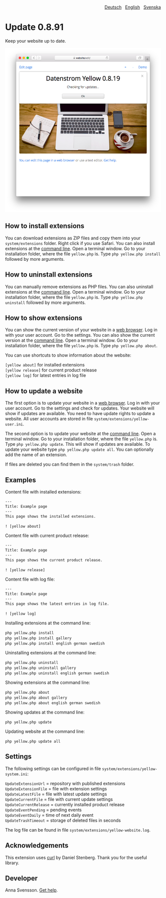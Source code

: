<p align="right"><a href="README-de.md">Deutsch</a> &nbsp; <a href="README.md">English</a> &nbsp; <a href="README-sv.md">Svenska</a></p>

# Update 0.8.91

Keep your website up to date.

<p align="center"><img src="update-screenshot.png?raw=true" alt="Screenshot"></p>

## How to install extensions

You can download extensions as ZIP files and copy them into your `system/extensions` folder. Right click if you use Safari. You can also install extensions at the [command line](https://github.com/annaesvensson/yellow-command). Open a terminal window. Go to your installation folder, where the file `yellow.php` is. Type `php yellow.php install` followed by more arguments.

## How to uninstall extensions

You can manually remove extensions as PHP files. You can also uninstall extensions at the [command line](https://github.com/annaesvensson/yellow-command). Open a terminal window. Go to your installation folder, where the file `yellow.php` is. Type `php yellow.php uninstall` followed by more arguments.

## How to show extensions

You can show the current version of your website in a [web browser](https://github.com/annaesvensson/yellow-edit). Log in with your user account. Go to the settings. You can also show the current version at the [command line](https://github.com/annaesvensson/yellow-command). Open a terminal window. Go to your installation folder, where the file `yellow.php` is. Type `php yellow.php about`. 

You can use shortcuts to show information about the website:

`[yellow about]` for installed extensions  
`[yellow release]` for current product release  
`[yellow log]` for latest entries in log file  

## How to update a website

The first option is to update your website in a [web browser](https://github.com/annaesvensson/yellow-edit). Log in with your user account. Go to the settings and check for updates. Your website will show if updates are available. You need to have update rights to update a website. All user accounts are stored in file `system/extensions/yellow-user.ini`. 

The second option is to update your website at the [command line](https://github.com/annaesvensson/yellow-command). Open a terminal window. Go to your installation folder, where the file `yellow.php` is. Type `php yellow.php update`. This will show if updates are available. To update your website type `php yellow.php update all`. You can optionally add the name of an extension. 

If files are deleted you can find them in the `system/trash` folder.

## Examples

Content file with installed extensions:

    ---
    Title: Example page
    ---
    This page shows the installed extensions.

    ! [yellow about]

Content file with current product release:

    ---
    Title: Example page
    ---
    This page shows the current product release.

    ! [yellow release]

Content file with log file:

    ---
    Title: Example page
    ---
    This page shows the latest entries in log file.

    ! [yellow log]

Installing extensions at the command line:

`php yellow.php install`  
`php yellow.php install gallery`  
`php yellow.php install english german swedish`  

Uninstalling extensions at the command line:

`php yellow.php uninstall`  
`php yellow.php uninstall gallery`  
`php yellow.php uninstall english german swedish`  

Showing extensions at the command line:
 
`php yellow.php about`  
`php yellow.php about gallery`  
`php yellow.php about english german swedish`  

Showing updates at the command line:

`php yellow.php update`

Updating website at the command line:
 
`php yellow.php update all`  

## Settings

The following settings can be configured in file `system/extensions/yellow-system.ini`:

`UpdateExtensionUrl` = repository with published extensions  
`UpdateExtensionFile` = file with extension settings  
`UpdateLatestFile` = file with latest update settings  
`UpdateCurrentFile` = file with current update settings  
`UpdateCurrentRelease` = currently installed product release  
`UpdateEventPending` = pending events  
`UpdateEventDaily` = time of next daily event  
`UpdateTrashTimeout` = storage of deleted files in seconds  

The log file can be found in file `system/extensions/yellow-website.log`.

## Acknowledgements

This extension uses [curl](https://github.com/curl/curl) by Daniel Stenberg. Thank you for the useful library.

## Developer

Anna Svensson. [Get help](https://datenstrom.se/yellow/help/).
